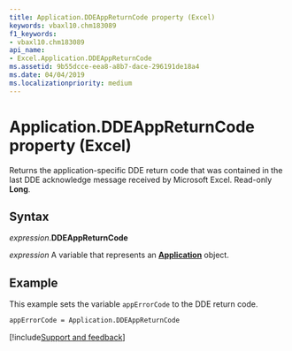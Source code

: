 ```yaml
---
title: Application.DDEAppReturnCode property (Excel)
keywords: vbaxl10.chm183089
f1_keywords:
- vbaxl10.chm183089
api_name:
- Excel.Application.DDEAppReturnCode
ms.assetid: 9b55dcce-eea8-a8b7-dace-296191de18a4
ms.date: 04/04/2019
ms.localizationpriority: medium
---
```



# Application.DDEAppReturnCode property (Excel)

Returns the application-specific DDE return code that was contained in the last DDE acknowledge message received by Microsoft Excel. Read-only **Long**.


## Syntax

_expression_.**DDEAppReturnCode**

_expression_ A variable that represents an **[Application](Excel.Application(object).md)** object.


## Example

This example sets the variable `appErrorCode` to the DDE return code.

```vb
appErrorCode = Application.DDEAppReturnCode
```




[!include[Support and feedback](~/includes/feedback-boilerplate.md)]